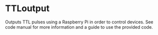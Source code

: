 # TTLoutput
Outputs TTL pulses using a Raspberry Pi in order to control devices. See code manual for more information and a guide to use the provided code.
